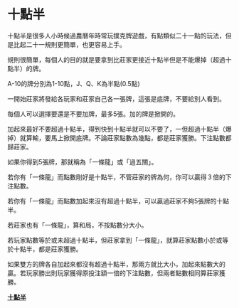 # 十點半

十點半是很多人小時候過農曆年時常玩撲克牌遊戲，有點類似二十一點的玩法，但是比起二十一規則更簡單，也更容易上手。

規則很簡單，每個人的目的就是要拿到比莊家更接近十點半但是不能爆掉（超過十點半）的牌。

A-10的牌分別為1-10點，J、Q、K為半點(0.5點)

一開始莊家將發給各玩家和莊家自己各一張牌，這張是底牌，不要給別人看到。

每個人可以選擇要還是不要加牌，最多5張。加的牌是掀開的。

加起來最好不要超過十點半，得到快到十點半就可以不要了，一但超過十點半（爆掉）就算輸，要馬上掀開底牌。不論莊家點數為幾點，都是莊家獲勝。下注點數都歸莊家。

如果你得到5張牌，那就稱為「一條龍」或「過五關」。

若你有「一條龍」而點數剛好是十點半，不管莊家的牌為何，你可以贏得３倍的下注點數。

若你有「一條龍」而點數加起來沒有超過十點半，可以贏過莊家不夠5張牌的十點半。

若莊家也有「一條龍」，算和局，不按點數分大小。

若玩家點數等於或未超過十點半，但莊家拿到「一條龍」，就算莊家點數小於或等於十點半，都是莊家獲勝。

如果雙方的牌各自加起來都沒有超過十點半，那兩方就比大小，加起來點數大的贏。若玩家勝出則玩家獲得原投注額一倍的下注點數，但兩者點數相同算莊家獲勝。

[**十點半**](%E5%8D%81%E9%BB%9E%E5%8D%8A%20848f751adb9046c8b77decf5f39571c2/%E5%8D%81%E9%BB%9E%E5%8D%8A%208f849fc0f5a64b1d92f258be9ebedda9.md)